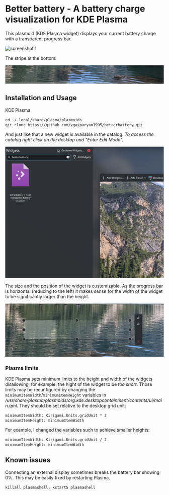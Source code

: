 # Better battery - A battery charge visualization for KDE Plasma

This plasmoid (KDE Plasma widget) displays your current battery charge with a transparent progress bar.

![screenshot 1](data/screenshot1.png)

The stripe at the bottom:

![screenshot 2](data/screenshot2.png)

## Installation and Usage

KDE Plasma
```
cd ~/.local/share/plasma/plasmoids
git clone https://github.com/vgasparyan1995/betterbattery.git
```

And just like that a new widget is available in the catalog. _To access the catalog right click on the desktop and "Enter Edit Mode"._

![widget catalog](data/screenshot4.png)

The size and the position of the widget is customizable. As the progress bar is horizontal (reducing to the left) it makes sense for the width of the widget to be significantly larger than the height.

![size and position](data/screenshot3.png)

### Plasma limits

KDE Plasma sets minimum limits to the height and width of the widgets disallowing, for example, the hight of the widget to be _too short_. Those limits may be recunfigured by changing the `minimumItemWidth`/`minimumItemHeight` variables in _/usr/share/plasma/plasmoids/org.kde.desktopcontainment/contents/ui/main.qml_. They should be set relative to the desktop grid unit:


```
minimumItemWidth: Kirigami.Units.gridUnit * 3
minimumItemHeight: minimumItemWidth
```

For example, I changed the variables such to achieve smaller heights:

```
minimumItemWidth: Kirigami.Units.gridUnit / 2
minimumItemHeight: minimumItemWidth
```

## Known issues

Connecting an external display sometimes breaks the battery bar showing 0%. This may be easily fixed by restarting Plasma.

```
killall plasmashell; kstart5 plasmashell
```
